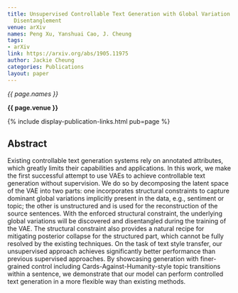 ```yaml
---
title: Unsupervised Controllable Text Generation with Global Variation Discovery and
  Disentanglement
venue: arXiv
names: Peng Xu, Yanshuai Cao, J. Cheung
tags:
- arXiv
link: https://arxiv.org/abs/1905.11975
author: Jackie Cheung
categories: Publications
layout: paper
---
```


*{{ page.names }}*

**{{ page.venue }}**

{% include display-publication-links.html pub=page %}

## Abstract

Existing controllable text generation systems rely on annotated attributes, which greatly limits their capabilities and applications. In this work, we make the first successful attempt to use VAEs to achieve controllable text generation without supervision. We do so by decomposing the latent space of the VAE into two parts: one incorporates structural constraints to capture dominant global variations implicitly present in the data, e.g., sentiment or topic; the other is unstructured and is used for the reconstruction of the source sentences. With the enforced structural constraint, the underlying global variations will be discovered and disentangled during the training of the VAE. The structural constraint also provides a natural recipe for mitigating posterior collapse for the structured part, which cannot be fully resolved by the existing techniques. On the task of text style transfer, our unsupervised approach achieves significantly better performance than previous supervised approaches. By showcasing generation with finer-grained control including Cards-Against-Humanity-style topic transitions within a sentence, we demonstrate that our model can perform controlled text generation in a more flexible way than existing methods.